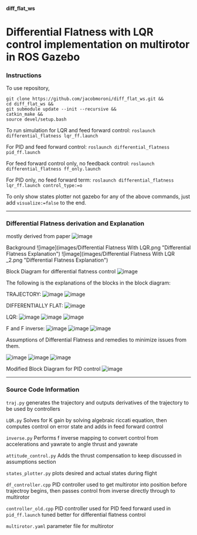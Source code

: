 #### diff_flat_ws
# Differential Flatness with LQR control implementation on multirotor in ROS Gazebo

### Instructions

To use repository,
```
git clone https://github.com/jacobmoroni/diff_flat_ws.git &&
cd diff_flat_ws &&
git submodule update --init --recursive &&
catkin_make &&
source devel/setup.bash
```
To run simulation
for LQR and feed forward control:
`roslaunch differential_flatness lqr_ff.launch`

For PID and feed forward control:
`roslaunch differential_flatness pid_ff.launch`

For feed forward control only, no feedback control:
`roslaunch differential_flatness ff_only.launch`

For PID only, no feed forward term:
`roslaunch differential_flatness lqr_ff.launch control_type:=o`

To only show states plotter not gazebo for any of the above commands, just add `visualize:=false` to the end.
___
### Differential Flatness derivation and Explanation
mostly derived from paper
![image](images/ref.png "Differential Flatness Paper")

Background
![image](images/Differential Flatness With LQR.png "Differential Flatness Explanation")
![image](images/Differential Flatness With LQR _2.png "Differential Flatness Explanation")

Block Diagram for differential flatness control
![image](images/Block_Diagram.png "Differential Flatness Explanation")

The following is the explanations of the blocks in the block diagram:

TRAJECTORY:
![image](images/traj_1.png "Differential Flatness Explanation")
![image](images/traj_2.png "Differential Flatness Explanation")

DIFFERENTIALLY FLAT:
![image](images/diff_flat.png "Differential Flatness Explanation")

LQR:
![image](images/lqr_1.png "Differential Flatness Explanation")
![image](images/lqr_2.png "Differential Flatness Explanation")
![image](images/lqr_3.png "Differential Flatness Explanation")

F and F inverse:
![image](images/f_1.png "Differential Flatness Explanation")
![image](images/f_2.png "Differential Flatness Explanation")
![image](images/f_3.png "Differential Flatness Explanation")

Assumptions of Differential Flatness and remedies to minimize issues from them.

![image](images/assumption_1.png "Differential Flatness Explanation")
![image](images/assumption_2.png "Differential Flatness Explanation")
![image](images/assumption_3.png "Differential Flatness Explanation")

Modified Block Diagram for PID control
![image](images/pid_block.png "Differential Flatness Explanation")

___
### Source Code Information
`traj.py` generates the trajectory and outputs derivatives of the trajectory to be used by controllers

`LQR.py` Solves for K gain by solving algebraic riccati equation, then computes control on error state and adds in feed forward control

`inverse.py` Performs f inverse mapping to convert control from accelerations and yawrate to angle thrust and yawrate

`attitude_control.py` Adds the thrust compensation to keep discussed in assumptions section

`states_plotter.py` plots desired and actual states during flight

`df_controller.cpp` PID controller used to get multirotor into position before trajectroy begins, then passes control from inverse directly through to multirotor

`controller_old.cpp` PID controller used for PID feed forward used in `pid_ff.launch` tuned better for differential flatness control

`multirotor.yaml` parameter file for multirotor
